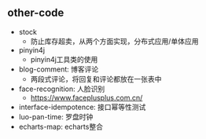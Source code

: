 ## other-code

- stock
    - 防止库存超卖，从两个方面实现，分布式应用/单体应用
- pinyin4j
    - pinyin4j工具类的使用
- blog-comment: 博客评论
  - 两段式评论，将回复和评论都放在一张表中
- face-recognition: 人脸识别
  - https://www.faceplusplus.com.cn/
- interface-idempotence: 接口幂等性测试
- luo-pan-time: 罗盘时钟
- echarts-map: echarts整合